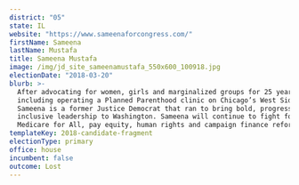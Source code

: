 ```yaml
---
district: "05"
state: IL
website: "https://www.sameenaforcongress.com/"
firstName: Sameena
lastName: Mustafa
title: Sameena Mustafa
image: /img/jd_site_sameenamustafa_550x600_100918.jpg
electionDate: "2018-03-20"
blurb: >-
  After advocating for women, girls and marginalized groups for 25 years -
  including operating a Planned Parenthood clinic on Chicago’s West Side -
  Sameena is a former Justice Democrat that ran to bring bold, progressive and
  inclusive leadership to Washington. Sameena will continue to fight for
  Medicare for All, pay equity, human rights and campaign finance reform.
templateKey: 2018-candidate-fragment
electionType: primary
office: house
incumbent: false
outcome: Lost
---
```

